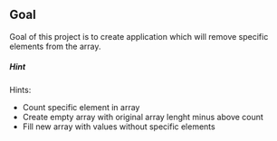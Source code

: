 ## Goal

Goal of this project is to create application which will remove specific elements from the array.

##### Hint
Hints:
* Count specific element in array
* Create empty array with original array lenght minus above count
* Fill new array with values without specific elements
